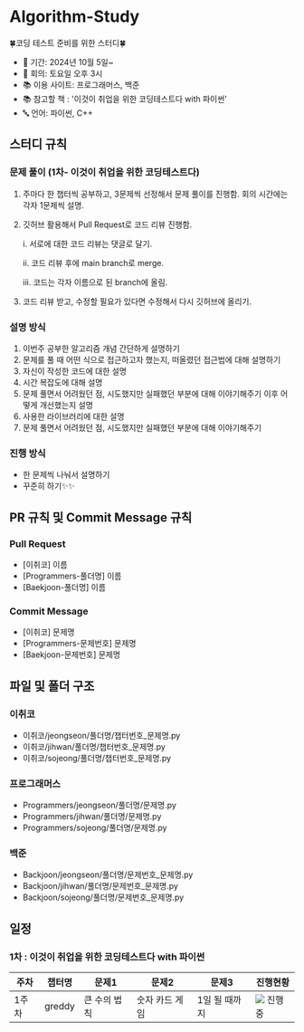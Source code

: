 # Algorithm-Study

🍀코딩 테스트 준비를 위한 스터디🍀

- 📅 기간: 2024년 10월 5일~
- 📌 회의: 토요일 오후 3시
- 📚 이용 사이트: 프로그래머스, 백준
- 📚 참고할 책 : '이것이 취업을 위한 코딩테스트다 with 파이썬'
- 🔤 언어: 파이썬, C++

## 스터디 규칙

### 문제 풀이 (1차- 이것이 취업을 위한 코딩테스트다)

1. 주마다 한 챕터씩 공부하고, 3문제씩 선정해서 문제 풀이를 진행함. 회의 시간에는 각자 1문제씩 설명.
2. 깃허브 활용해서 Pull Request로 코드 리뷰 진행함.

   i. 서로에 대한 코드 리뷰는 댓글로 달기.

   ii. 코드 리뷰 후에 main branch로 merge.
   
   iii. 코드는 각자 이름으로 된 branch에 올림.
3. 코드 리뷰 받고, 수정할 필요가 있다면 수정해서 다시 깃허브에 올리기.

### 설명 방식

1. 이번주 공부한 알고리즘 개념 간단하게 설명하기
2. 문제를 풀 때 어떤 식으로 접근하고자 했는지, 떠올렸던 접근법에 대해 설명하기
3. 자신이 작성한 코드에 대한 설명
4. 시간 복잡도에 대해 설명
5. 문제 풀면서 어려웠던 점, 시도했지만 실패했던 부분에 대해 이야기해주기 이후 어떻게 개선했는지 설명
6. 사용한 라이브러리에 대한 설명
7. 문제 풀면서 어려웠던 점, 시도했지만 실패했던 부분에 대해 이야기해주기

### 진행 방식
- 한 문제씩 나눠서 설명하기 
- 꾸준히 하기✨✨

## PR 규칙 및 Commit Message 규칙

### Pull Request

- [이취코] 이름
- [Programmers-풀더명] 이름
- [Baekjoon-풀더명] 이름

### Commit Message

- [이취코] 문제명
- [Programmers-문제번호] 문제명
- [Baekjoon-문제번호] 문제명

## 파일 및 폴더 구조

### 이취코

- 이취코/jeongseon/풀더명/챕터번호_문제명.py
- 이취코/jihwan/풀더명/챕터번호_문제명.py
- 이취코/sojeong/풀더명/챕터번호_문제명.py

### 프로그래머스

- Programmers/jeongseon/풀더명/문제명.py
- Programmers/jihwan/풀더명/문제명.py
- Programmers/sojeong/풀더명/문제명.py

### 백준
- Backjoon/jeongseon/풀더명/문제번호_문제명.py
- Backjoon/jihwan/풀더명/문제번호_문제명.py
- Backjoon/sojeong/풀더명/문제번호_문제명.py

## 일정

### 1차 : 이것이 취업을 위한 코딩테스트다 with 파이썬

|주차|챕터명|문제1|문제2|문제3|진행현황
|---|------|---|---|---|----|
|1주차|greddy|큰 수의 법칙|숫자 카드 게임|1일 될 때까지|![](https://via.placeholder.com/15/444444/000000?text=+) 진행중|

